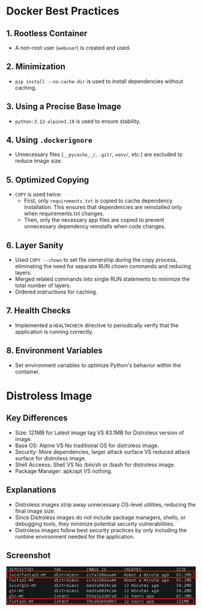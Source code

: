 # Docker Best Practices

## 1. Rootless Container
- A non-root user (`webuser`) is created and used.

## 2. Minimization
- `pip install --no-cache-dir` is used to install dependencies without caching.

## 3. Using a Precise Base Image
- `python:3.12-alpine3.18` is used to ensure stability.

## 4. Using `.dockerignore`
- Unnecessary files (`__pycache__/`, `.git/`, `venv/`, etc.) are excluded to reduce image size.

## 5. Optimized Copying
- `COPY` is used twice:
  - First, only `requirements.txt` is copied to cache dependency installation. This ensures that dependencies are reinstalled only when requirements.txt changes.
  - Then, only the necessary app files are copied to prevent unnecessary dependency reinstalls when code changes.

## 6. Layer Sanity
- Used `COPY --chown` to set file ownership during the copy process, eliminating the need for separate RUN chown commands and reducing layers.
- Merged related commands into single RUN statements to minimize the total number of layers.
- Ordered instructions for caching.

## 7. Health Checks
- Implemented a `HEALTHCHECK` directive to periodically verify that the application is running correctly.

## 8. Environment Variables
- Set environment variables to optimize Python's behavior within the container.

# Distroless Image

## Key Differences
- Size: 121MB for Latest image tag VS 83.1MB for Distroless version of image.
- Base OS: Alpine VS No traditional OS for distroless image.
- Security: More dependencies, larger attack surface VS reduced attack surface for distroless image.
- Shell Acceess: Shell VS No /bin/sh or /bash for distroless image.
- Package Manager: apk/apt VS nothing.

## Explanations
- Distroless images strip away unnecessary OS-level utilities, reducing the final image size.
- Since Distroless images do not include package managers, shells, or debugging tools, they minimize potential security vulnerabilities.
- Distroless images follow best security practices by only including the runtime environment needed for the application.

## Screenshot
![alt text](image.png)